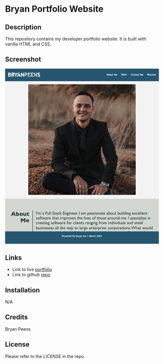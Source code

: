 # Bryan Portfolio Website

## Description
This repository contains my developer portfolio website.
It is built with vanilla HTML and CSS.

## Screenshot
![screenshot](assets/images/screenshot.png)

## Links
* Link to live [portfolio](https://bryanpeens.github.io/bryan-portfolio-website/)
* Link to github [repo](https://github.com/BryanPeens/bryan-portfolio-website)

## Installation
N/A

## Credits
Bryan Peens

## License
Please refer to the LICENSE in the repo.
